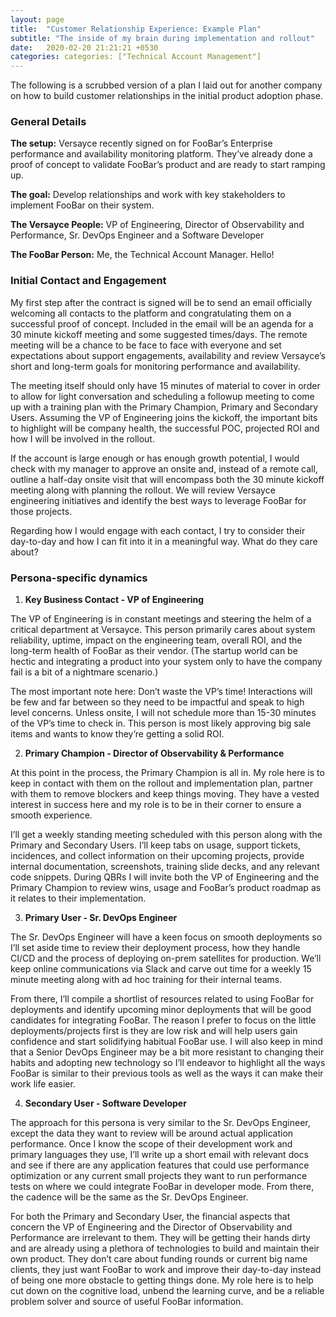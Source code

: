 ```yaml
---
layout: page
title:  "Customer Relationship Experience: Example Plan"
subtitle: "The inside of my brain during implementation and rollout"
date:   2020-02-20 21:21:21 +0530
categories: categories: ["Technical Account Management"]
---
```


The following is a scrubbed version of a plan I laid out for another company on how to build customer relationships in the initial product adoption phase.

### General Details

**The setup:** Versayce recently signed on for FooBar’s Enterprise performance and availability monitoring platform. They’ve already done a proof of concept to validate FooBar’s product and are ready to start ramping up.

**The goal:** Develop relationships and work with key stakeholders to implement FooBar on their system.

**The Versayce People:** VP of Engineering, Director of Observability and Performance, Sr. DevOps Engineer and a Software Developer

**The FooBar Person:** Me, the Technical Account Manager. Hello!

### Initial Contact and Engagement

My first step after the contract is signed will be to send an email officially welcoming all contacts to the platform and congratulating them on a successful proof of concept. Included in the email will be an agenda for a 30 minute kickoff meeting and some suggested times/days. The remote meeting will be a chance to be face to face with everyone and set expectations about support engagements, availability and review Versayce’s short and long-term goals for monitoring performance and availability.

The meeting itself should only have 15 minutes of material to cover in order to allow for light conversation and scheduling a followup meeting to come up with a training plan with the Primary Champion, Primary and Secondary Users. Assuming the VP of Engineering joins the kickoff, the important bits to highlight will be  company health, the successful POC, projected ROI and how I will be involved in the rollout.

If the account is large enough or has enough growth potential, I would check with my manager to approve an onsite and, instead of a remote call, outline a half-day onsite visit that will encompass both the 30 minute kickoff meeting along with planning the rollout. We will review Versayce engineering initiatives and identify the best ways to leverage FooBar for those projects.

Regarding how I would engage with each contact, I try to consider their day-to-day and how I can fit into it in a meaningful way. What do they care about?

### Persona-specific dynamics

1. **Key Business Contact - VP of Engineering**

The VP of Engineering is in constant meetings and steering the helm of a critical department at Versayce. This person primarily cares about system reliability, uptime, impact on the engineering team, overall ROI, and the long-term health of FooBar as their vendor. (The startup world can be hectic and integrating a product into your system only to have the company fail is a bit of a nightmare scenario.)

The most important note here: Don’t waste the VP’s time! Interactions will be few and far between so they need to be impactful and speak to high level concerns. Unless onsite, I will not schedule more than 15-30 minutes of the VP’s time to check in. This person is most likely approving big sale items and wants to know they’re getting a solid ROI.

2. **Primary Champion - Director of Observability & Performance**

At this point in the process, the Primary Champion is all in. My role here is to keep in contact with them on the rollout and implementation plan, partner with them to remove blockers and keep things moving. They have a vested interest in success here and my role is to be in their corner to ensure a smooth experience.

I’ll get a weekly standing meeting scheduled with this person along with the Primary and Secondary Users. I’ll keep tabs on usage, support tickets, incidences, and collect information on their upcoming projects, provide internal documentation, screenshots, training slide decks, and any relevant code snippets. During QBRs I will invite both the VP of Engineering and the Primary Champion to review wins, usage and FooBar’s product roadmap as it relates to their implementation.

3. **Primary User - Sr. DevOps Engineer**

The Sr. DevOps Engineer will have a keen focus on smooth deployments so I’ll set aside time to review their deployment process, how they handle CI/CD and the process of deploying on-prem satellites for production. We’ll keep online communications via Slack and carve out time for a weekly 15 minute meeting along with ad hoc training for their internal teams.

From there, I’ll compile a shortlist of resources related to using FooBar for deployments and identify upcoming minor deployments that will be good candidates for integrating FooBar. The reason I prefer to focus on the little deployments/projects first is they are low risk and will help users gain confidence and start solidifying habitual FooBar use. I will also keep in mind that a Senior DevOps Engineer may be a bit more resistant to changing their habits and adopting new technology so I’ll endeavor to highlight all the ways FooBar is similar to their previous tools as well as the ways it can make their work life easier.

4. **Secondary User - Software Developer**

The approach for this persona is very similar to the Sr. DevOps Engineer, except the data they want to review will be around actual application performance. Once I know the scope of their development work and primary languages they use, I’ll write up a short email with relevant docs and see if there are any application features that could use performance optimization or any current small projects they want to run performance tests on where we could integrate FooBar in developer mode. From there, the cadence will be the same as the Sr. DevOps Engineer.

For both the Primary and Secondary User, the financial aspects that concern the VP of Engineering and the Director of Observability and Performance are irrelevant to them. They will be getting their hands dirty and are already using a plethora of technologies to build and maintain their own product. They don’t care about funding rounds or current big name clients, they just want FooBar to work and improve their day-to-day instead of being one more obstacle to getting things done. My role here is to help cut down on the cognitive load, unbend the learning curve, and be a reliable problem solver and source of useful FooBar information.
